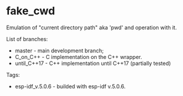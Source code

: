 # fake_cwd
Emulation of "current directory path" aka 'pwd' and operation with it.

List of branches: 

- master      - main development branch;
- C_on_C++	  - C implementation on the C++ wrapper.
- until_C++17 - C++ implementation until C++17 (partially tested)


Tags:

- esp-idf_v.5.0.6 - builded with esp-idf v.5.0.6. 

